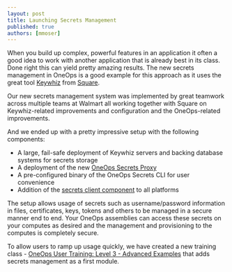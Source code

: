 ```yaml
---
layout: post
title: Launching Secrets Management
published: true
authors: [mmoser]
---
```


When you build up complex, powerful features in an application it often a good
idea to work with another application that is already best in its class. Done
right this can yield pretty amazing results. The new secrets management in
OneOps is a good example for this approach as it uses the great tool 
[Keywhiz](https://square.github.io/keywhiz/) from
[Square](https://square.github.io/).

<!--more-->

Our new secrets management system was implemented by great teamwork across
multiple teams at Walmart all working together with Square on Keywhiz-related 
improvements and configuration and the OneOps-related improvements. 

And we ended up with a pretty impressive setup with the following components:

- A large, fail-safe deployment of Keywhiz servers and backing database systems
  for secrets storage
- A deployment of the new [OneOps Secrets Proxy](../user/account/secrets-proxy.html)
- A pre-configured binary of the OneOps Secrets CLI for user convenience
- Addition of the [secrets client component](../user/design/secrets-client-component) 
  to all platforms

The setup allows usage of secrets such as username/password information in files,
certificates, keys, tokens and others to be managed in a secure manner end to
end. Your OneOps assemblies can access these secrets on your computes as desired
and the management and provisioning to the computes is completely secure.

To allow users to ramp up usage quickly, we have created a new training class - 
[OneOps User Training: Level 3 - Advanced Examples](../general/training.html#user-3)
that adds secrets management as a first module.

